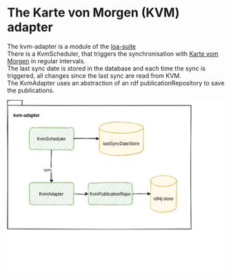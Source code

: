# The Karte von Morgen (KVM) adapter
The kvm-adapter is a module of the [loa-suite](../../README.md)   
There is a KvmScheduler, that triggers the synchronisation with [Karte vom Morgen](https://kartevonmorgen.org/) in regular intervals.  
The last sync date is stored in the database and each time the sync is triggered, all changes since the last sync are read from KVM.  
The KvmAdapter uses an abstraction of an rdf publicationRepository to save the publications.
  
![kvm-adapter](doc/img/kvm-adapter.png "kvm-adapter")
